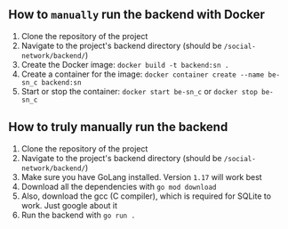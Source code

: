 ## How to `manually` run the backend with Docker

1.  Clone the repository of the project
2.  Navigate to the project's backend directory (should be `/social-network/backend/`)
3.  Create the Docker image: `docker build -t backend:sn .`
4.  Create a container for the image: `docker container create --name be-sn_c backend:sn`
5.  Start or stop the container: `docker start be-sn_c` or `docker stop be-sn_c`

## How to truly manually run the backend

1.  Clone the repository of the project
2.  Navigate to the project's backend directory (should be `/social-network/backend/`)
3.  Make sure you have GoLang installed. Version `1.17` will work best
4.  Download all the dependencies with `go mod download`
5.  Also, download the gcc (C compiler), which is required for SQLite to work. Just google about it
6.  Run the backend with `go run .`
